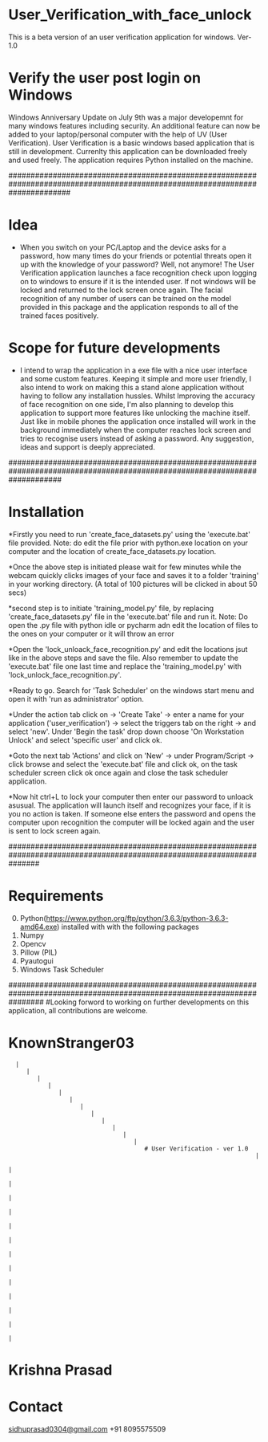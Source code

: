 # User_Verification_with_face_unlock
 This is a beta version of an user verification application for windows.  Ver-1.0


# Verify the user post login on Windows

Windows Anniversary Update on July 9th was a major developemnt for many windows features including security. An additional feature can now be added to your laptop/personal computer with the help of UV (User Verification). User Verification is a basic windows based application that is still in development. Currenlty this application can be downloaded freely and used freely. The application requires Python installed on the machine.

##############################################################################################################################
# Idea

* When you switch on your PC/Laptop and the device asks for a password, how many times do your friends or potential threats open it up with the knowledge of your password? Well, not anymore! The User Verification application launches a face recognition check upon logging on to windows to ensure if it is the intended user. If not windows will be locked and returned to the lock screen once again. The facial recognition of any number of users can be trained on the model provided in this package and the application responds to all of the trained faces positively.

# Scope for future developments
 * I intend to wrap the application in a exe file with a nice user interface and some custom features. Keeping it simple and more user friendly, I also intend to work on making this a stand alone application without having to follow any installation hussles. Whilst Improving the accuracy of face recognition on one side, I'm also planning to develop this application to support more features like unlocking the machine itself. Just like in mobile phones the application once installed will work in the background immediately when the computer reaches lock screen and tries to recognise users instead of asking a password. Any suggestion, ideas and support is deeply appreciated.
 
############################################################################################################################

 # Installation
 
 *Firstly you need to run 'create_face_datasets.py' using the 'execute.bat' file provided. Note: do edit the file prior with python.exe location on your computer and the location of create_face_datasets.py location.
 
 *Once the above step is initiated please wait for few minutes while the webcam quickly clicks images of your face and saves it to a folder 'training' in your working directory. (A total of 100 pictures will be clicked in about 50 secs)
 
 *second step is to initiate 'training_model.py' file, by replacing 'create_face_datasets.py' file in the 'execute.bat' file and run it. Note: Do open the .py file with python idle or pycharm adn edit the location of files to the ones on your computer or it will throw an error
 
 *Open the 'lock_unloack_face_recognition.py' and edit the locations jsut like in the above steps and save the file. Also remember to update the 'execute.bat' file one last time and replace the 'training_model.py' with 'lock_unlock_face_recognition.py'.
 
 *Ready to go. Search for 'Task Scheduler' on the windows start menu and open it with 'run as administrator' option.
 
 *Under the action tab click on -> 'Create Take' -> enter a name for your application ('user_verification') -> select the triggers tab on the right -> and select 'new'. Under 'Begin the task' drop down choose 'On Workstation Unlock' and select 'specific user' and click ok.
 
 *Goto the next tab 'Actions' and click on 'New' -> under Program/Script -> click browse and select the 'execute.bat' file and click ok, on the task scheduler screen click ok once again and close the task scheduler application.
 
 *Now hit ctrl+L to lock your computer then enter our password to unloack asusual. The application will launch itself and recognizes your face, if it is you no action is taken. If someone else enters the password and opens the computer upon recognition the computer will be locked again and the user is sent to lock screen again.
 
 
 
 
 
 #######################################################################################################################
# Requirements
 
 0. Python(https://www.python.org/ftp/python/3.6.3/python-3.6.3-amd64.exe) installed with with the following packages
 1. Numpy
 2. Opencv
 3. Pillow (PIL)
 4. Pyautogui
 5. Windows Task Scheduler
 
 
 ########################################################################################################################
 #Looking forword to working on further developments on this application, all contributions are welcome.
 
 
 # KnownStranger03
      |
         |
            |
               |
                  |
                     |
                        |
                           |
                              |
                                 |
                                    |
                                       |
                                          # User Verification - ver 1.0
                                                                         |
                                                                            |
                                                                               |
                                                                                  |
                                                                                     |
                                                                                        |
                                                                                           |
                                                                                              |
                                                                                                 |
                                                                                                    |
                                                                                                       |
                                                                                                           |
                                                                                                              |
                                                                                                                 |
#                                                                                                                      Krishna Prasad




# Contact
sidhuprasad0304@gmail.com
+91 8095575509

